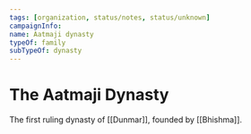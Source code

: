 ```yaml
---
tags: [organization, status/notes, status/unknown]
campaignInfo:
name: Aatmaji dynasty
typeOf: family
subTypeOf: dynasty
---
```

# The Aatmaji Dynasty


The first ruling dynasty of [[Dunmar]], founded by [[Bhishma]]. 